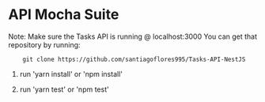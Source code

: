 # API Mocha Suite

Note:   Make sure the Tasks API is running @ localhost:3000
        You can get that repository by running:
        
        git clone https://github.com/santiagoflores995/Tasks-API-NestJS

1. run  'yarn install' or 'npm install'

2. run 'yarn test' or 'npm test'